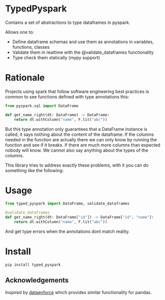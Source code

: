 # TypedPyspark

Contains a set of abstractions to type dataframes in pyspark.

Allows one to:

- Define dataframe schemas and use them as annotations in variables, functions, classes
- Validate them in realtime with the @validate_dataframes functionality
- Type check them statically (mypy support)

#  Rationale

Projects using spark that follow software engineering best practices is common to see
functions defined with type annotations this:

```py
from pyspark.sql import DataFrame

def get_name_right(dt: DataFrame) -> DataFrame:
    return dt.withColumn("name", F.lit("abc"))
```

But this type annotation only guarantees that a DataFrame instance is called, it says nothing about the content of the dataframe.
If the columns needed in the function are actually there we can only know by running the function and see if it breaks.
If there are much more columns than expected nobody will know. We cannot also say anything about the types of the columns.

This library tries to address exactly these problems, with it you can do something like the following:

# Usage

```py
from typed_pyspark import DataFrame, validate_dataframes

@validate_dataframes
def get_name_right(dt: DataFrame["id"]) -> DataFrame["id", "name"]:
    return dt.withColumn("name", F.lit("abc"))
```

And get type errors when the annotations dont match reality.

# Install

```sh
pip install typed_pyspark
```


## Acknowledgements

Inspired by [dataenforce](https://github.com/CedricFR/dataenforce) which provides similar functionality for pandas.
